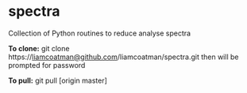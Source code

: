 # spectra
Collection of Python routines to reduce analyse spectra 

**To clone:** git clone https://liamcoatman@github.com/liamcoatman/spectra.git then will be prompted for password

**To pull:** git pull [origin master] 
  
